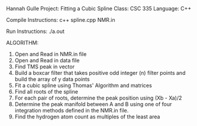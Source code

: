 Hannah Gulle
Project: Fitting a Cubic Spline
Class: CSC 335
Language: C++

Compile Instructions:
c++ spline.cpp NMR.in

Run Instructions:
./a.out

ALGORITHM:
1.	Open and Read in NMR.in file
2.	Open and Read in data file
3. 	Find TMS peak in vector
4.	Build a boxcar filter that takes positive odd integer (n) filter points and
build the array of y data points
5.	Fit a cubic spline using Thomas' Algorithm and matrices
6.	Find all roots of the spline
7.	For each pair of roots, determine the peak position using
			(Xb - Xa)/2
8.	Determine the peak manifold between A and B using one of four integration
methods defined in the NMR.in file.
9.	Find the hydrogen atom count as multiples of the least area
